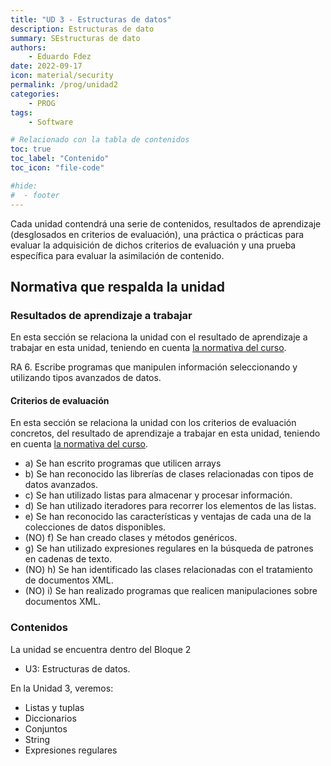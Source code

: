 ```yaml
---
title: "UD 3 - Estructuras de datos"
description: Estructuras de dato
summary: SEstructuras de dato
authors:
    - Eduardo Fdez
date: 2022-09-17
icon: material/security
permalink: /prog/unidad2
categories:
    - PROG
tags:
    - Software

# Relacionado con la tabla de contenidos
toc: true
toc_label: "Contenido"
toc_icon: "file-code"

#hide:
#  - footer
---
```


Cada unidad contendrá una serie de contenidos, resultados de aprendizaje (desglosados en criterios de evaluación), una práctica o prácticas para evaluar la adquisición de dichos criterios de evaluación y una prueba específica para evaluar la asimilación de contenido.

## Normativa que respalda la unidad

### Resultados de aprendizaje a trabajar

En esta sección se relaciona la unidad con el resultado de aprendizaje a trabajar en esta unidad, teniendo en cuenta [la normativa del curso](https://www.todofp.es/dam/jcr:c198771c-775e-469b-936f-5f5ef6af165a/andtsdesarrollo-aplicaciones-web-pdf.pdf).

RA 6. Escribe programas que manipulen información seleccionando y utilizando tipos avanzados de datos.

#### Criterios de evaluación

En esta sección se relaciona la unidad con los criterios de evaluación concretos, del resultado de aprendizaje a trabajar en esta unidad, teniendo en cuenta [la normativa del curso](https://www.boe.es/diario_boe/txt.php?id=BOE-A-2020-4963).

* a) Se han escrito programas que utilicen arrays
* b) Se han reconocido las librerías de clases relacionadas con tipos de datos avanzados.
* c) Se han utilizado listas para almacenar y procesar información.
* d) Se han utilizado iteradores para recorrer los elementos de las listas.
* e) Se han reconocido las características y ventajas de cada una de la colecciones de datos disponibles.
* (NO) f) Se han creado clases y métodos genéricos.
* g) Se han utilizado expresiones regulares en la búsqueda de patrones en cadenas de texto.
* (NO) h) Se han identificado las clases relacionadas con el tratamiento de documentos XML.
* (NO) i) Se han realizado programas que realicen manipulaciones sobre documentos XML.

### Contenidos

La unidad se encuentra dentro del Bloque 2

* U3: Estructuras de datos. 

En la Unidad 3, veremos:

* Listas y tuplas
* Diccionarios
* Conjuntos
* String
* Expresiones regulares
